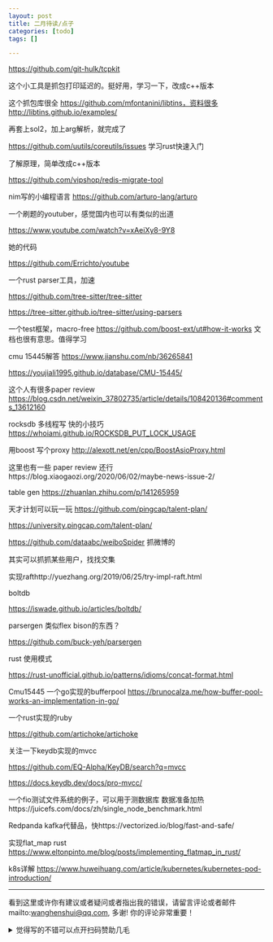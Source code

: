 ```yaml
---
layout: post
title: 二月待读/点子
categories: [todo]
tags: []

---
```


https://github.com/git-hulk/tcpkit

这个小工具是抓包打印延迟的。挺好用，学习一下，改成c++版本

这个抓包库很全 https://github.com/mfontanini/libtins，资料很多 http://libtins.github.io/examples/

再套上sol2，加上arg解析，就完成了

<!-- more -->



https://github.com/uutils/coreutils/issues 学习rust快速入门







了解原理，简单改成c++版本

 https://github.com/vipshop/redis-migrate-tool



nim写的小编程语言 https://github.com/arturo-lang/arturo




一个刷题的youtuber，感觉国内也可以有类似的出道

https://www.youtube.com/watch?v=xAeiXy8-9Y8

她的代码

https://github.com/Errichto/youtube	



一个rust parser工具，加速

https://github.com/tree-sitter/tree-sitter

https://tree-sitter.github.io/tree-sitter/using-parsers



一个test框架，macro-free https://github.com/boost-ext/ut#how-it-works 文档也很有意思。值得学习



cmu 15445解答 https://www.jianshu.com/nb/36265841

https://youjiali1995.github.io/database/CMU-15445/



这个人有很多paper review https://blog.csdn.net/weixin_37802735/article/details/108420136#comments_13612160



rocksdb 多线程写 快的小技巧 https://whoiami.github.io/ROCKSDB_PUT_LOCK_USAGE



用boost 写个proxy http://alexott.net/en/cpp/BoostAsioProxy.html



这里也有一些 paper review 还行https://blog.xiaogaozi.org/2020/06/02/maybe-news-issue-2/



table gen https://zhuanlan.zhihu.com/p/141265959



天才计划可以玩一玩 https://github.com/pingcap/talent-plan/

https://university.pingcap.com/talent-plan/





https://github.com/dataabc/weiboSpider 抓微博的

其实可以抓抓某些用户，找找交集

实现rafthttp://yuezhang.org/2019/06/25/try-impl-raft.html



boltdb

https://iswade.github.io/articles/boltdb/



parsergen 类似flex bison的东西？

https://github.com/buck-yeh/parsergen

rust 使用模式

https://rust-unofficial.github.io/patterns/idioms/concat-format.html



Cmu15445 一个go实现的bufferpool https://brunocalza.me/how-buffer-pool-works-an-implementation-in-go/



一个rust实现的ruby

https://github.com/artichoke/artichoke



关注一下keydb实现的mvcc

https://github.com/EQ-Alpha/KeyDB/search?q=mvcc

https://docs.keydb.dev/docs/pro-mvcc/



一个fio测试文件系统的例子，可以用于测数据库 数据准备加热https://juicefs.com/docs/zh/single_node_benchmark.html





Redpanda kafka代替品，快https://vectorized.io/blog/fast-and-safe/



实现flat_map rust https://www.eltonpinto.me/blog/posts/implementing_flatmap_in_rust/



k8s详解 https://www.huweihuang.com/article/kubernetes/kubernetes-pod-introduction/


---

看到这里或许你有建议或者疑问或者指出我的错误，请留言评论或者邮件mailto:wanghenshui@qq.com, 多谢!  你的评论非常重要！

<details>
<summary>觉得写的不错可以点开扫码赞助几毛</summary>
<img src="https://wanghenshui.github.io/assets/wepay.png" alt="微信转账">
</details>